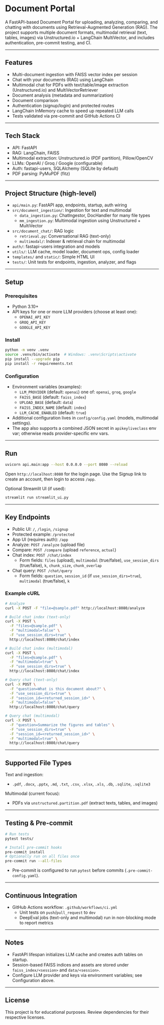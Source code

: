 # Document Portal

A FastAPI-based Document Portal for uploading, analyzing, comparing, and chatting with documents using Retrieval-Augmented Generation (RAG). The project supports multiple document formats, multimodal retrieval (text, tables, images) via Unstructured.io + LangChain MultiVector, and includes authentication, pre-commit testing, and CI.

---

## Features

- Multi-document ingestion with FAISS vector index per session
- Chat with your documents (RAG) using LangChain
- Multimodal chat for PDFs with text/table/image extraction (Unstructured.io) and MultiVectorRetriever
- Document analysis (metadata and summarization)
- Document comparison
- Authentication (signup/login) and protected routes
- LangChain InMemory cache to speed up repeated LLM calls
- Tests validated via pre-commit and GitHub Actions CI

---

## Tech Stack

- API: FastAPI
- RAG: LangChain, FAISS
- Multimodal extraction: Unstructured.io (PDF partition), Pillow/OpenCV
- LLMs: OpenAI / Groq / Google (configurable)
- Auth: fastapi-users, SQLAlchemy (SQLite by default)
- PDF parsing: PyMuPDF (fitz)

---

## Project Structure (high-level)

- `api/main.py`: FastAPI app, endpoints, startup, auth wiring
- `src/document_ingestion/`: Ingestion for text and multimodal
  - `data_ingestion.py`: ChatIngestor, DocHandler for many file types
  - `mm_ingestion.py`: Multimodal ingestion using Unstructured + MultiVector
- `src/document_chat/`: RAG logic
  - `retrieval.py`: Conversational RAG (text-only)
  - `multimodal/`: Indexer & retrieval chain for multimodal
- `auth/`: fastapi-users integration and models
- `utils/`: LLM cache, model loader, document ops, config loader
- `templates/` and `static/`: Simple HTML UI
- `tests/`: Unit tests for endpoints, ingestion, analyzer, and flags

---

## Setup

### Prerequisites

- Python 3.10+
- API keys for one or more LLM providers (choose at least one):
  - `OPENAI_API_KEY`
  - `GROQ_API_KEY`
  - `GOOGLE_API_KEY`

### Install

```bash
python -m venv .venv
source .venv/bin/activate  # Windows: .venv\Scripts\activate
pip install --upgrade pip
pip install -r requirements.txt
```

### Configuration

- Environment variables (examples):
  - `LLM_PROVIDER` (default: `openai`) one of: `openai`, `groq`, `google`
  - `FAISS_BASE` (default: `faiss_index`)
  - `UPLOAD_BASE` (default: `data`)
  - `FAISS_INDEX_NAME` (default: `index`)
  - `LLM_CACHE_ENABLED` (default: `true`)
- Additional configuration lives in `config/config.yaml` (models, multimodal settings).
- The app also supports a combined JSON secret in `apikeyliveclass` env var; otherwise reads provider-specific env vars.

---

## Run

```bash
uvicorn api.main:app --host 0.0.0.0 --port 8080 --reload
```

Open `http://localhost:8080` for the login page. Use the Signup link to create an account, then login to access `/app`.

Optional Streamlit UI (if used):

```bash
streamlit run streamlit_ui.py
```

---

## Key Endpoints

- Public UI: `/`, `/login`, `/signup`
- Protected example: `/protected`
- App UI (requires auth): `/app`
- Analyze: `POST /analyze` (upload file)
- Compare: `POST /compare` (upload `reference`, `actual`)
- Chat index: `POST /chat/index`
  - Form fields: `files` (upload), `multimodal` (true/false), `use_session_dirs` (true/false), `k`, `chunk_size`, `chunk_overlap`
- Chat query: `POST /chat/query`
  - Form fields: `question`, `session_id` (if `use_session_dirs=true`), `multimodal` (true/false), `k`

### Example cURL

```bash
# Analyze
curl -X POST -F "file=@sample.pdf" http://localhost:8080/analyze

# Build chat index (text-only)
curl -X POST \
  -F "files=@sample.pdf" \
  -F "multimodal=false" \
  -F "use_session_dirs=true" \
  http://localhost:8080/chat/index

# Build chat index (multimodal)
curl -X POST \
  -F "files=@sample.pdf" \
  -F "multimodal=true" \
  -F "use_session_dirs=true" \
  http://localhost:8080/chat/index

# Query chat (text-only)
curl -X POST \
  -F "question=What is this document about?" \
  -F "use_session_dirs=true" \
  -F "session_id=<returned_session_id>" \
  -F "multimodal=false" \
  http://localhost:8080/chat/query

# Query chat (multimodal)
curl -X POST \
  -F "question=Summarize the figures and tables" \
  -F "use_session_dirs=true" \
  -F "session_id=<returned_session_id>" \
  -F "multimodal=true" \
  http://localhost:8080/chat/query
```

---

## Supported File Types

Text and ingestion:

- `.pdf`, `.docx`, `.pptx`, `.md`, `.txt`, `.csv`, `.xlsx`, `.xls`, `.db`, `.sqlite`, `.sqlite3`

Multimodal (current focus):

- PDFs via `unstructured.partition.pdf` (extract texts, tables, and images)

---

## Testing & Pre-commit

```bash
# Run tests
pytest tests/

# Install pre-commit hooks
pre-commit install
# Optionally run on all files once
pre-commit run --all-files
```

- Pre-commit is configured to run `pytest` before commits (`.pre-commit-config.yaml`).

---

## Continuous Integration

- GitHub Actions workflow: `.github/workflows/ci.yml`
  - Unit tests on `push`/`pull_request` to `dev`
  - DeepEval jobs (text-only and multimodal) run in non-blocking mode to report metrics

---

## Notes

- FastAPI lifespan initializes LLM cache and creates auth tables on startup.
- Session-based FAISS indices and assets are stored under `faiss_index/<session>` and `data/<session>`.
- Configure LLM provider and keys via environment variables; see Configuration above.

---

## License

This project is for educational purposes. Review dependencies for their respective licenses.